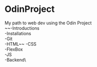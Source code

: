 # OdinProject
My path to web dev using the Odin Project\
~~-Introductions\
-Installations\
-Git\
-HTML\~~
-CSS\
-FlexBox\
-JS\
-Backend\